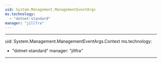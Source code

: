 ```yaml
---
uid: System.Management.ManagementEventArgs
ms.technology: 
  - "dotnet-standard"
manager: "jillfra"
---
```


---
uid: System.Management.ManagementEventArgs.Context
ms.technology: 
  - "dotnet-standard"
manager: "jillfra"
---
